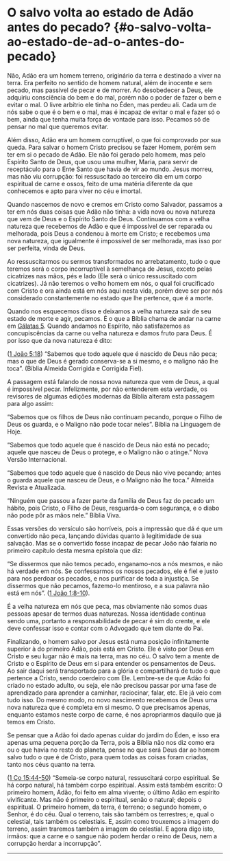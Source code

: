 # O salvo volta ao estado de Adão antes do pecado? {#o-salvo-volta-ao-estado-de-ad-o-antes-do-pecado}

Não, Adão era um homem terreno, originário da terra e destinado a viver na terra. Era perfeito no sentido de homem natural, além de inocente e sem pecado, mas passível de pecar e de morrer. Ao desobedecer a Deus, ele adquiriu consciência do bem e do mal, porém não o poder de fazer o bem e evitar o mal. O livre arbítrio ele tinha no Éden, mas perdeu ali. Cada um de nós sabe o que é o bem e o mal, mas é incapaz de evitar o mal e fazer só o bem, ainda que tenha muita força de vontade para isso. Pecamos só de pensar no mal que queremos evitar.

Além disso, Adão era um homem corruptível, o que foi comprovado por sua queda. Para salvar o homem Cristo precisou se fazer Homem, porém sem ter em si o pecado de Adão. Ele não foi gerado pelo homem, mas pelo Espírito Santo de Deus, que usou uma mulher, Maria, para servir de receptáculo para o Ente Santo que havia de vir ao mundo. Jesus morreu, mas não viu corrupção: foi ressuscitado ao terceiro dia em um corpo espiritual de carne e ossos, feito de uma matéria diferente da que conhecemos e apto para viver no céu e imortal.

Quando nascemos de novo e cremos em Cristo como Salvador, passamos a ter em nós duas coisas que Adão não tinha: a vida nova ou nova natureza que vem de Deus e o Espírito Santo de Deus. Continuamos com a velha natureza que recebemos de Adão e que é impossível de ser reparada ou melhorada, pois Deus a condenou à morte em Cristo; e recebemos uma nova natureza, que igualmente é impossível de ser melhorada, mas isso por ser perfeita, vinda de Deus.

Ao ressuscitarmos ou sermos transformados no arrebatamento, tudo o que teremos será o corpo incorruptível à semelhança de Jesus, exceto pelas cicatrizes nas mãos, pés e lado (Ele será o único ressuscitado com cicatrizes). Já não teremos o velho homem em nós, o qual foi crucificado com Cristo e ora ainda está em nós aqui nesta vida, porém deve ser por nós considerado constantemente no estado que lhe pertence, que é a morte.

Quando nos esquecemos disso e deixamos a velha natureza sair de seu estado de morte e agir, pecamos. É o que a Bíblia chama de andar na carne em [Gálatas 5](http://bibliaonline.com.br/acf/gl/5). Quando andamos no Espírito, não satisfazemos as concupiscências da carne ou velha natureza e damos fruto para Deus. É por isso que da nova natureza é dito:

([1 João 5:18](http://bibliaonline.com.br/acf/1jo/5/18)) “Sabemos que todo aquele que é nascido de Deus não peca; mas o que de Deus é gerado conserva-se a si mesmo, e o maligno não lhe toca”. (Bíblia Almeida Corrigida e Corrigida Fiel).

A passagem está falando de nossa nova natureza que vem de Deus, a qual é impossível pecar. Infelizmente, por não entenderem esta verdade, os revisores de algumas edições modernas da Bíblia alteram esta passagem para algo assim:

“Sabemos que os filhos de Deus não continuam pecando, porque o Filho de Deus os guarda, e o Maligno não pode tocar neles”. Bíblia na Linguagem de Hoje.

“Sabemos que todo aquele que é nascido de Deus não está no pecado; aquele que nasceu de Deus o protege, e o Maligno não o atinge.” Nova Versão Internacional.

“Sabemos que todo aquele que é nascido de Deus não vive pecando; antes o guarda aquele que nasceu de Deus, e o Maligno não lhe toca.” Almeida Revista e Atualizada.

“Ninguém que passou a fazer parte da família de Deus faz do pecado um hábito, pois Cristo, o Filho de Deus, resguarda-o com segurança, e o diabo não pode pôr as mãos nele.” Bíblia Viva.

Essas versões do versículo são horríveis, pois a impressão que dá é que um convertido não peca, lançando dúvidas quanto à legitimidade de sua salvação. Mas se o convertido fosse incapaz de pecar João não falaria no primeiro capítulo desta mesma epístola que diz:

“Se dissermos que não temos pecado, enganamo-nos a nós mesmos, e não há verdade em nós. Se confessarmos os nossos pecados, ele é fiel e justo para nos perdoar os pecados, e nos purificar de toda a injustiça. Se dissermos que não pecamos, fazemo-lo mentiroso, e a sua palavra não está em nós”. ([1 João 1:8-10](http://bibliaonline.com.br/acf/1jo/1/8-10)).

É a velha natureza em nós que peca, mas obviamente não somos duas pessoas apesar de termos duas naturezas. Nossa identidade continua sendo uma, portanto a responsabilidade de pecar é sim do crente, e ele deve confessar isso e contar com o Advogado que tem diante do Pai.

Finalizando, o homem salvo por Jesus está numa posição infinitamente superior à do primeiro Adão, pois está em Cristo. Ele é visto por Deus em Cristo e seu lugar não é mais na terra, mas no céu. O salvo tem a mente de Cristo e o Espírito de Deus em si para entender os pensamentos de Deus. Ao sair daqui será transportado para a glória e compartilhará de tudo o que pertence a Cristo, sendo coerdeiro com Ele. Lembre-se de que Adão foi criado no estado adulto, ou seja, ele não precisou passar por uma fase de aprendizado para aprender a caminhar, raciocinar, falar, etc. Ele já veio com tudo isso. Do mesmo modo, no novo nascimento recebemos de Deus uma nova natureza que é completa em si mesmo. O que precisamos apenas, enquanto estamos neste corpo de carne, é nos apropriarmos daquilo que já temos em Cristo.

Se pensar que a Adão foi dado apenas cuidar do jardim do Éden, e isso era apenas uma pequena porção da Terra, pois a Bíblia não nos diz como era ou o que havia no resto do planeta, pense no que será Deus dar ao homem salvo tudo o que é de Cristo, para quem todas as coisas foram criadas, tanto nos céus quanto na terra.

([1 Co 15:44-50](http://bibliaonline.com.br/acf/1co/15/44-50)) “Semeia-se corpo natural, ressuscitará corpo espiritual. Se há corpo natural, há também corpo espiritual. Assim está também escrito: O primeiro homem, Adão, foi feito em alma vivente; o último Adão em espírito vivificante. Mas não é primeiro o espiritual, senão o natural; depois o espiritual. O primeiro homem, da terra, é terreno; o segundo homem, o Senhor, é do céu. Qual o terreno, tais são também os terrestres; e, qual o celestial, tais também os celestiais. E, assim como trouxemos a imagem do terreno, assim traremos também a imagem do celestial. E agora digo isto, irmãos: que a carne e o sangue não podem herdar o reino de Deus, nem a corrupção herdar a incorrupção”.

*****